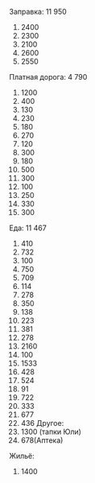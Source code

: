 Заправка: 11 950
1. 2400
2. 2300
3. 2100
4. 2600
5. 2550

Платная дорога: 4 790
1. 1200
2. 400
3. 130
4. 230
5. 180
6. 270
7. 120
8. 300
9. 180
10. 500
11. 300
12. 100
13. 250
14. 330
15. 300

Еда: 11 467 
1. 410
2. 732
3. 100
4. 750
5. 709
6. 114
7. 278
8. 350
9. 138
10. 223
11. 381
12. 278
13. 2160
14. 100
15. 1533
16. 428
17. 524
18. 91
19. 722
20. 333
21. 677
22. 436
Другое:
1. 1300 (тапки Юли)
2. 678(Аптека)

Жильё:
1. 1400